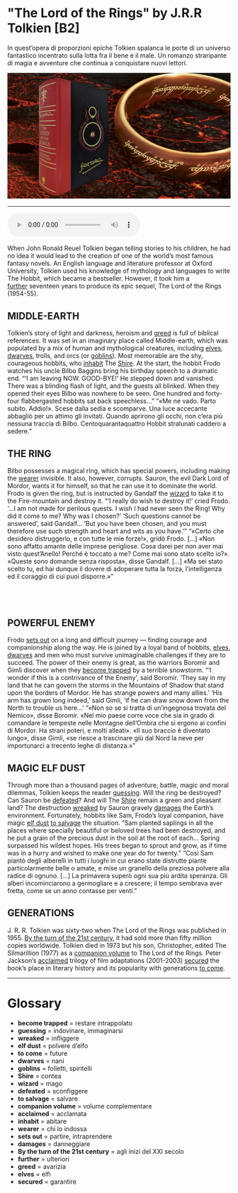 # "The Lord of the Rings" by J.R.R Tolkien   [B2]

In quest’opera di proporzioni epiche Tolkien spalanca le porte di un universo fantastico incentrato sulla lotta fra il bene e il male. Un romanzo straripante di magia e avventure che continua a conquistare nuovi lettori.

![](The%20Lord%20of%20the%20Rings%20by%20J.R.R%20Tolkien.jpg)

--------------

<div>
<audio controls autoplay>
    <source src="https:/raw.githubusercontent.com/dartie/speakup/main/2023-09/The%20Lord%20of%20the%20Rings%20by%20J.R.R%20Tolkien.mp3" type="audio/mpeg">
</audio>
</div>


When John Ronald Reuel Tolkien began telling stories to his children, he had no idea it would lead to the creation of one of the world’s most famous fantasy novels. An English language and literature professor at Oxford University, Tolkien used his knowledge of mythology and languages to write The Hobbit, which became a bestseller. However, it took him a [further](## "ulteriori") seventeen years to produce its epic sequel, The Lord of the Rings (1954-55).

## MIDDLE-EARTH
Tolkien’s story of light and darkness, heroism and [greed](## "avarizia") is full of biblical references. It was set in an imaginary place called Middle-earth, which was populated by a mix of human and mythological creatures, including [elves](## "elfi"), [dwarves](## "nani"), trolls, and orcs (or [goblins](## "folletti, spiritelli")). Most memorable are the shy, courageous hobbits, who [inhabit](## "abitare") The [Shire](## "contea"). At the start, the hobbit Frodo watches his uncle Bilbo Baggins bring his birthday speech to a dramatic end.
“‘I am leaving NOW. GOOD-BYE!’
He stepped down and vanished. There was a blinding flash of light, and the guests all blinked. When they opened their eyes Bilbo was nowhere to be seen. One hundred and forty-four flabbergasted hobbits sat back speechless...”
“«Me ne vado. Parto subito. Addio!».
Scese dalla sedia e scomparve. Una luce accecante abbagliò per un attimo gli invitati. Quando aprirono gli occhi, non c’era più nessuna traccia di Bilbo. Centoquarantaquattro Hobbit stralunati caddero a sedere.”

## THE RING
Bilbo possesses a magical ring, which has special powers, including making the [wearer](## "chi lo indossa") invisible. It also, however, corrupts. Sauron, the evil Dark Lord of Mordor, wants it for himself, so that he can use it to dominate the world. Frodo is given the ring, but is instructed by Gandalf the [wizard](## "mago") to take it to the Fire-mountain and destroy it.
“‘I really do wish to destroy it!’ cried Frodo. ‘...I am not made for perilous quests. I wish I had never seen the Ring! Why did it come to me? Why was I chosen?’
‘Such questions cannot be answered’, said Gandalf... ‘But you have been chosen, and you must therefore use such strength and heart and wits as you have.’”
“«Certo che desidero distruggerlo, e con tutte le mie forze!», gridò Frodo. [...] «Non sono affatto amante delle imprese perigliose. Cosa darei per non aver mai visto quest’Anello! Perché è toccato a me? Come mai sono stato scelto io?».
«Queste sono domande senza risposta», disse Gandalf. [...] «Ma sei stato scelto tu, ed hai dunque il dovere di adoperare tutta la forza, l’intelligenza ed il coraggio di cui puoi disporre.»”

##  

## POWERFUL ENEMY
Frodo [sets out](## "partire, intraprendere") on a long and difficult journey — finding courage and companionship along the way. He is joined by a loyal band of hobbits, [elves](## "elfi"), [dwarves](## "nani") and men who must survive unimaginable challenges if they are to succeed. The power of their enemy is great, as the warriors Boromir and Gimli discover when they [become trapped](## "restare intrappolato") by a terrible snowstorm.
“‘I wonder if this is a contrivance of the Enemy’, said Boromir. ‘They say in my land that he can govern the storms in the Mountains of Shadow that stand upon the borders of Mordor. He has strange powers and many allies.’
‘His arm has grown long indeed,’ said Gimli, ‘if he can draw snow down from the North to trouble us here...’
“«Non so se si tratta di un’ingegnosa trovata del Nemico», disse Boromir. «Nel mio paese corre voce che sia in grado di comandare le tempeste nelle Montagne dell’Ombra che si ergono ai confini di Mordor. Ha strani poteri, e molti alleati».
«Il suo braccio è diventato lungo», disse Gimli, «se riesce a trascinare giù dal Nord la neve per importunarci a trecento leghe di distanza.»”

## MAGIC ELF DUST
Through more than a thousand pages of adventure, battle, magic and moral dilemmas, Tolkien keeps the reader [guessing](## "indovinare, immaginarsi"). Will the ring be destroyed? Can Sauron be [defeated](## "sconfiggere")? And will The [Shire](## "contea") remain a green and pleasant land? The destruction [wreaked](## "infliggere") by Sauron gravely [damages](## "danneggiare") the Earth’s environment. Fortunately, hobbits like Sam, Frodo’s loyal companion, have magic [elf dust](## "polvere d’elfo") [to salvage](## "salvare") the situation.
“Sam planted saplings in all the places where specially beautiful or beloved trees had been destroyed, and he put a grain of the precious dust in the soil at the root of each... Spring surpassed his wildest hopes. His trees began to sprout and grow, as if time was in a hurry and wished to make one year do for twenty.”
“Così Sam piantò degli alberelli in tutti i luoghi in cui erano state distrutte piante particolarmente belle o amate, e mise un granello della preziosa polvere alla radice di ognuno. [...] La primavera superò ogni sua più ardita speranza. Gli alberi incominciarono a germogliare e a crescere; il tempo sembrava aver fretta, come se un anno contasse per venti.”

## GENERATIONS
J. R. R. Tolkien was sixty-two when The Lord of the Rings was published in 1955. [By the turn of the 21st century](## "agli inizi del XXI secolo"), it had sold more than fifty million copies worldwide. Tolkien died in 1973 but his son, Christopher, edited The Silmarillion (1977) as a [companion volume](## "volume complementare") to The Lord of the Rings. Peter Jackson’s [acclaimed](## "acclamata") trilogy of film adaptations (2001-2003) [secured](## "garantire") the book’s place in literary history and its popularity with generations [to come](## "future").

--------------

<div style = "display:block; clear:both; page-break-after:always;"></div>

# Glossary
* **become trapped** = restare intrappolato
* **guessing** = indovinare, immaginarsi
* **wreaked** = infliggere
* **elf dust** = polvere d’elfo
* **to come** = future
* **dwarves** = nani
* **goblins** = folletti, spiritelli
* **Shire** = contea
* **wizard** = mago
* **defeated** = sconfiggere
* **to salvage** = salvare
* **companion volume** = volume complementare
* **acclaimed** = acclamata
* **inhabit** = abitare
* **wearer** = chi lo indossa
* **sets out** = partire, intraprendere
* **damages** = danneggiare
* **By the turn of the 21st century** = agli inizi del XXI secolo
* **further** = ulteriori
* **greed** = avarizia
* **elves** = elfi
* **secured** = garantire
